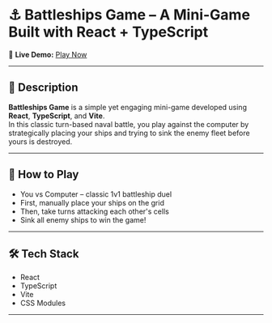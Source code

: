 # ⚓ Battleships Game – A Mini-Game Built with React + TypeScript

🔗 **Live Demo:** [Play Now](https://vitalina-korchova.github.io/battleships-game/)

---

## 📌 Description

**Battleships Game** is a simple yet engaging mini-game developed using **React**, **TypeScript**, and **Vite**.  
In this classic turn-based naval battle, you play against the computer by strategically placing your ships and trying to sink the enemy fleet before yours is destroyed.

---

## 🎯 How to Play

-  You vs  Computer – classic 1v1 battleship duel  
-  First, manually place your ships on the grid  
-  Then, take turns attacking each other's cells  
-  Sink all enemy ships to win the game!

---

## 🛠 Tech Stack

- React  
- TypeScript  
- Vite  
- CSS Modules

---

